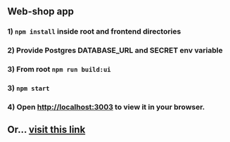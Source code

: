 ## Web-shop app

### 1) `npm install` inside root and frontend directories

### 2) Provide Postgres DATABASE_URL and SECRET env variable

### 3) From root `npm run build:ui`

### 3) `npm start`

### 4) Open [http://localhost:3003](http://localhost:3003) to view it in your browser.

## Or... [visit this link](https://rags-shop.onrender.com/)
